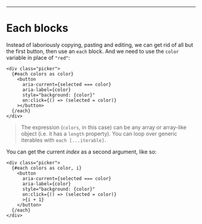 ------
# **Each blocks**
Instead of laboriously copying, pasting and editing, we can get rid of all but the first button, then use an `each` block. And we need to use the `color` variable in place of `"red"`:
```svelte title="src/routes/part1/logic/each/+page.svelte" {2,9} /colors/ /{color}/ /color/
<div class="picker">
  {#each colors as color}
    <button
      aria-current={selected === color}
      aria-label={color}
      style="background: {color}"
      on:click={() => (selected = color)}
    ></button>
  {/each}
</div>
```
> The expression (`colors`, in this case) can be any array or array-like object (i.e. it has a `length` property). You can loop over generic iterables with `each [...iterable]`.

You can get the current _index_ as a second argument, like so:  
```svelte title="src/routes/part1/logic/each/+page.svelte" ", i" "{i + 1}"
<div class="picker">
  {#each colors as color, i}
    <button
      aria-current={selected === color}
      aria-label={color}
      style="background: {color}"
      on:click={() => (selected = color)}
      >{i + 1}
    </button>
  {/each}
</div>
```